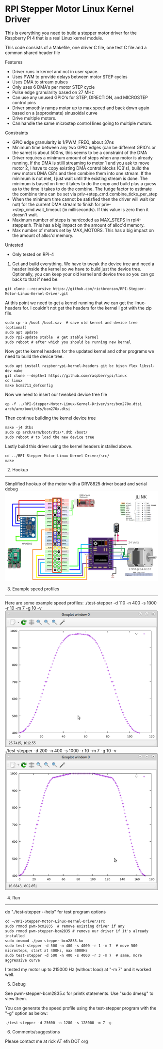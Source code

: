   RPI Stepper Motor Linux Kernel Driver
==========================================

This is everything you need to build a stepper motor driver for the Raspberry PI 4 that is a real Linux kernel module.

This code consists of a Makefile, one driver C file, one test C file and a common shared header file

Features

- Driver runs in kernel and not in user space.
- Uses PWM to provide delays between motor STEP cycles
- Uses DMA to stream pulses
- Only uses 6 DMA's per motor STEP cycle
- Pulse edge granularity based on 27 MHz
- Can use any unused GPIO's for STEP, DIRECTION, and MICROSTEP control pins
- Driver smoothly ramps motor up to max speed and back down again based on a (approximate) sinusoidal curve
- Drive multiple motors.
- Can handle the same microstep control lines going to multiple motors.

Constraints

- GPIO edge granularity is 1/PWM_FREQ, about 37ns
- Minimum time between any two GPIO edges (can be different GPIO's or the same) is about 500ns, this seems to be a constraint of the DMA
- Driver requires a minimum amount of steps when any motor is already running. If the DMA is stilll streaming to motor 1 and you ask to move motor 2, I have to copy existing DMA control blocks (CB's), build the new motors DMA CB's and then combine them into one stream.  If the minimum is not met, I just wait until the existing stream is done.  The minimum is based on time it takes to do the copy and build plus a guess as to the time it takes to do the combine.  The fudge factor to estimate the combine time can be set via priv->step_cmd.combine_ticks_per_step
- When the minimum time cannot be satisfied then the driver will wait (or not) for the current DMA stream to finish for priv->step_cmd.wait_timeout (in milliseconds).  If this value is zero then it doesn't wait.
- Maximum number of steps is hardcoded as MAX_STEPS in rpi4-stepper.h.  This has a big impact on the amount of alloc'd memory.
- Max number of motors set by MAX_MOTORS.  This has a big impact on the amount of alloc'd memory.

Untested
- Only tested on RPI-4

1. Get and build everything. We have to tweak the device tree and need a header inside the kernel so we have to build just the device tree.  Optionally, you can keep your old kernel and device tree so you can go back to that if need be.

```
git clone --recursive https://github.com/rickbronson/RPI-Stepper-Motor-Linux-Kernel-Driver.git
```

  At this point we need to get a kernel running that we can get the linux-headers for.  I couldn't not get the headers for the kernel I got with the zip file.

```
sudo cp -a /boot /boot.sav  # save old kernel and device tree (optional)
sudo apt update
sudo rpi-update stable  # get stable kernel
sudo reboot # after which you should be running new kernel
```
  Now get the kernel headers for the updated kernel and other programs we need to build the device tree.

```
sudo apt install raspberrypi-kernel-headers git bc bison flex libssl-dev make
git clone --depth=1 https://github.com/raspberrypi/linux
cd linux
make bcm2711_defconfig

```

  Now we need to insert our tweaked device tree file

```
cp -f ../RPI-Stepper-Motor-Linux-Kernel-Driver/src/bcm270x.dtsi arch/arm/boot/dts/bcm270x.dtsi
```

  Then continue building the kernel device tree

```
make -j4 dtbs
sudo cp arch/arm/boot/dts/*.dtb /boot/
sudo reboot # to load the new device tree
```

  Lastly build this driver using the kernel headers installed above.

```
cd ../RPI-Stepper-Motor-Linux-Kernel-Driver/src/
make
```

2. Hookup
--------------

Simplified hookup of the motor with a DRV8825 driver board and serial debug
![Motor hookup](https://github.com/rickbronson/RPI-Stepper-Motor-Linux-Kernel-Driver/blob/master/docs/hardware/schematic10.png "Motor hookup")

3. Example speed profiles
--------------

Here are some example speed profiles:
./test-stepper -d 110 -n 400 -s 1000 -r 10 -m 7 -g 10 -v
![Motor hookup](https://github.com/rickbronson/RPI-Stepper-Motor-Linux-Kernel-Driver/blob/master/docs/plot1.png "plot 1")
./test-stepper -d 200 -n 400 -s 1000 -r 10 -m 7 -g 10 -v
![Motor hookup](https://github.com/rickbronson/RPI-Stepper-Motor-Linux-Kernel-Driver/blob/master/docs/plot2.png "plot 2")

4. Run
--------------

  do "./test-stepper --help" for test program options

```
cd ~/RPI-Stepper-Motor-Linux-Kernel-Driver/src
sudo rmmod pwm-bcm2835  # remove existing driver if any
sudo rmmod pwm-stepper-bcm2835 # remove our driver if it's already installed
sudo insmod ./pwm-stepper-bcm2835.ko
sudo test-stepper -d 500 -n 400 -s 4000 -r 1 -m 7  # move 500 microsteps, start at 400Hz, max 4000Hz
sudo test-stepper -d 500 -n 400 -s 4000 -r 3 -m 7  # same, more aggressive curve
```

  I tested my motor up to 215000 Hz (without load) at "-m 7" and it worked well.

5. Debug

  See pwm-stepper-bcm2835.c for printk statements.  Use "sudo dmesg" to view them.

  You can generate the speed profile using the test-stepper program with the "-g" option as below:

```
./test-stepper -d 25600 -n 1280 -s 128000 -m 7 -g
```

6. Comments/suggestions

  Please contact me at rick AT efn DOT org
